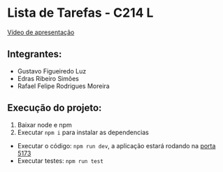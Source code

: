 # Lista de Tarefas - C214 L

[Vídeo de apresentação](https://drive.google.com/file/d/1Q1cnSR8R9VxxAcD5Ue3VlI3FZJx3Gslm/view?usp=sharing)

## Integrantes:
- Gustavo Figueiredo Luz
- Edras Ribeiro Simões
- Rafael Felipe Rodrigues Moreira

## Execução do projeto:

1. Baixar node e npm
2. Executar `npm i` para instalar as dependencias
- Executar o código: `npm run dev`, a aplicação estará rodando na [porta 5173](http://localhost:5173)
- Executar testes: `npm run test`

